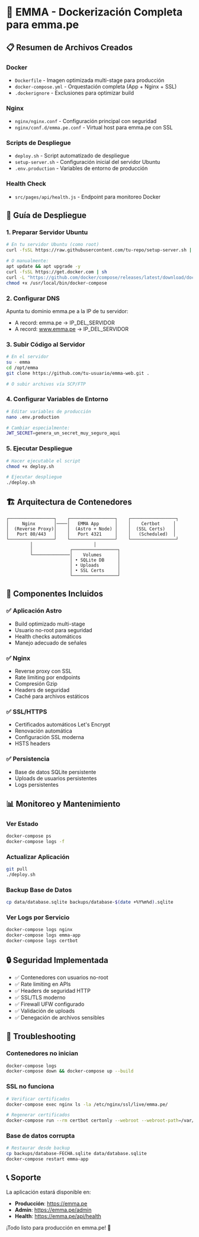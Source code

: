 # 🐳 EMMA - Dockerización Completa para emma.pe

## 📋 Resumen de Archivos Creados

### Docker
- `Dockerfile` - Imagen optimizada multi-stage para producción
- `docker-compose.yml` - Orquestación completa (App + Nginx + SSL)
- `.dockerignore` - Exclusiones para optimizar build

### Nginx
- `nginx/nginx.conf` - Configuración principal con seguridad
- `nginx/conf.d/emma.pe.conf` - Virtual host para emma.pe con SSL

### Scripts de Despliegue
- `deploy.sh` - Script automatizado de despliegue
- `setup-server.sh` - Configuración inicial del servidor Ubuntu
- `.env.production` - Variables de entorno de producción

### Health Check
- `src/pages/api/health.js` - Endpoint para monitoreo Docker

## 🚀 Guía de Despliegue

### 1. Preparar Servidor Ubuntu

```bash
# En tu servidor Ubuntu (como root)
curl -fsSL https://raw.githubusercontent.com/tu-repo/setup-server.sh | bash

# O manualmente:
apt update && apt upgrade -y
curl -fsSL https://get.docker.com | sh
curl -L "https://github.com/docker/compose/releases/latest/download/docker-compose-$(uname -s)-$(uname -m)" -o /usr/local/bin/docker-compose
chmod +x /usr/local/bin/docker-compose
```

### 2. Configurar DNS
Apunta tu dominio emma.pe a la IP de tu servidor:
- A record: emma.pe → IP_DEL_SERVIDOR
- A record: www.emma.pe → IP_DEL_SERVIDOR

### 3. Subir Código al Servidor

```bash
# En el servidor
su - emma
cd /opt/emma
git clone https://github.com/tu-usuario/emma-web.git .

# O subir archivos vía SCP/FTP
```

### 4. Configurar Variables de Entorno

```bash
# Editar variables de producción
nano .env.production

# Cambiar especialmente:
JWT_SECRET=genera_un_secret_muy_seguro_aqui
```

### 5. Ejecutar Despliegue

```bash
# Hacer ejecutable el script
chmod +x deploy.sh

# Ejecutar despliegue
./deploy.sh
```

## 🏗️ Arquitectura de Contenedores

```
┌─────────────────┐    ┌─────────────────┐    ┌─────────────────┐
│     Nginx       │────│   EMMA App      │    │    Certbot     │
│  (Reverse Proxy)│    │  (Astro + Node) │    │  (SSL Certs)   │
│   Port 80/443   │    │   Port 4321     │    │   (Scheduled)  │
└─────────────────┘    └─────────────────┘    └─────────────────┘
         │                       │
         │              ┌─────────────────┐
         └──────────────│    Volumes      │
                        │ • SQLite DB     │
                        │ • Uploads       │
                        │ • SSL Certs     │
                        └─────────────────┘
```

## 🔧 Componentes Incluidos

### ✅ Aplicación Astro
- Build optimizado multi-stage
- Usuario no-root para seguridad
- Health checks automáticos
- Manejo adecuado de señales

### ✅ Nginx
- Reverse proxy con SSL
- Rate limiting por endpoints
- Compresión Gzip
- Headers de seguridad
- Caché para archivos estáticos

### ✅ SSL/HTTPS
- Certificados automáticos Let's Encrypt
- Renovación automática
- Configuración SSL moderna
- HSTS headers

### ✅ Persistencia
- Base de datos SQLite persistente
- Uploads de usuarios persistentes
- Logs persistentes

## 📊 Monitoreo y Mantenimiento

### Ver Estado
```bash
docker-compose ps
docker-compose logs -f
```

### Actualizar Aplicación
```bash
git pull
./deploy.sh
```

### Backup Base de Datos
```bash
cp data/database.sqlite backups/database-$(date +%Y%m%d).sqlite
```

### Ver Logs por Servicio
```bash
docker-compose logs nginx
docker-compose logs emma-app
docker-compose logs certbot
```

## 🔒 Seguridad Implementada

- ✅ Contenedores con usuarios no-root
- ✅ Rate limiting en APIs
- ✅ Headers de seguridad HTTP
- ✅ SSL/TLS moderno
- ✅ Firewall UFW configurado
- ✅ Validación de uploads
- ✅ Denegación de archivos sensibles

## 🚨 Troubleshooting

### Contenedores no inician
```bash
docker-compose logs
docker-compose down && docker-compose up --build
```

### SSL no funciona
```bash
# Verificar certificados
docker-compose exec nginx ls -la /etc/nginx/ssl/live/emma.pe/

# Regenerar certificados
docker-compose run --rm certbot certonly --webroot --webroot-path=/var/www/certbot -d emma.pe
```

### Base de datos corrupta
```bash
# Restaurar desde backup
cp backups/database-FECHA.sqlite data/database.sqlite
docker-compose restart emma-app
```

## 📞 Soporte

La aplicación estará disponible en:
- **Producción**: https://emma.pe
- **Admin**: https://emma.pe/admin
- **Health**: https://emma.pe/api/health

¡Todo listo para producción en emma.pe! 🎉
